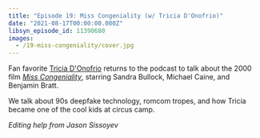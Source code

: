 ```yaml
---
title: "Episode 19: Miss Congeniality (w/ Tricia D'Onofrio)"
date: "2021-08-17T00:00:00.000Z"
libsyn_episode_id: 11390680
images:
  - /19-miss-congeniality/cover.jpg
---
```


Fan favorite [Tricia D'Onofrio](https://instagram.com/keylimepie4) returns to the podcast to talk about the 2000 film [_Miss Congeniality_](https://www.imdb.com/title/tt0212346/), starring Sandra Bullock, Michael Caine, and Benjamin Bratt.

We talk about 90s deepfake technology, romcom tropes, and how Tricia became one of the cool kids at circus camp.

<!--more-->

_Editing help from Jason Sissoyev_
